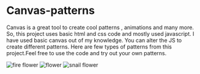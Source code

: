 # Canvas-patterns
Canvas is a great tool to create cool patterns , animations and many more.
So, this project uses basic html and css code and mostly used javascript.
I have used basic canvas out of my knowledge. You can alter the JS to create different patterns.
Here are few types of patterns from this project.Feel free to use the code and try out your own patterns.

![fire flower](https://user-images.githubusercontent.com/121557455/209988847-65486bda-cfe0-48bb-9c5e-029768a1c94f.png)
![flower](https://user-images.githubusercontent.com/121557455/209988856-31f5ddae-8828-4301-8b3d-883934d2a031.png)
![snail flower](https://user-images.githubusercontent.com/121557455/209988860-05572855-5f12-4caf-8049-a286d9605feb.png)
